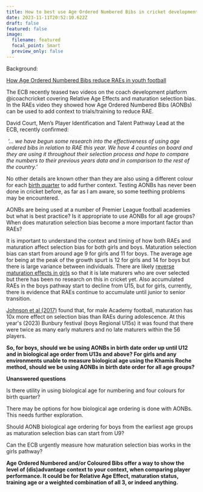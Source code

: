 ```yaml
---
title: How to best use Age Ordered Numbered Bibs in cricket development.
date: 2023-11-11T20:52:10.622Z
draft: false
featured: false
image:
  filename: featured
  focal_point: Smart
  preview_only: false
---
```

Background:

[How Age Ordered Numbered Bibs reduce RAEs in youth football](https://onemoresummer.co.uk/post/age-ordered-shirt-numbering-fixes-relative-age-effect-during-trials/)

The ECB recently teased two videos on the coach development platform @icoachcricket covering Relative Age Effects and maturation selection bias. In the RAEs video they showed how Age Ordered Numbered Bibs (AONBs) can be used to add context to trials/training to reduce RAE.

David Court, Men’s Player Identification and Talent Pathway Lead at the ECB, recently confirmed:

 *‘... we have begun some research into the effectiveness of using age ordered bibs in relation to RAE this year. We have 4 counties on board and they are using it throughout their selection process and hope to compare the numbers to their previous years data and in comparison to the rest of the country.’* 

No other details are known other than they are also using a different colour for each [birth quarter](https://onemoresummer.co.uk/post/what-is-birth-quarter/) to add further context. Testing AONBs has never been done in cricket before, as far as I am aware, so some teething problems may be encountered.

AONBs are being used at a number of Premier League football academies but what is best practice? Is it appropriate to use AONBs for all age groups? When does maturation selection bias become a more important factor than RAEs?

It is important to understand the context and timing of how both RAEs and maturation affect selection bias for both girls and boys. Maturation selection bias can start from around age 9 for girls and 11 for boys. The average age for being at the peak of the growth spurt is 12 for girls and 14 for boys but there is large variance between individuals. There are likely [reverse maturation effects in girls](https://onemoresummer.co.uk/post/the-cumulative-opposing-effects-of-raes-and-maturation-selection-bias-for-both-boys-girls/) so that it is late maturers who are over selected but there has been no research on this in cricket yet. Also accumulated RAEs in the boys pathway start to decline from U15, but for girls, currently, there is evidence that RAEs continue to accumulate until junior to senior transition.

[Johnson et al (2017)](https://www.researchgate.net/publication/313873888_Skeletal_maturation_status_is_a_more_powerful_selection_effect_than_birth_quarter_for_elite_youth_academy_football_players) found that, for male Academy football, maturation has 10x more effect on selection bias than RAEs during adolescence. At this year's (2023) Bunbury festival (boys Regional U15s) it was found that there were twice as many early maturers and no late maturers within the 56 players.

**So, for boys, should we be using AONBs in birth date order up until U12 and in biological age order from U13s and above? For girls and any environments unable to measure biological age using the Khamis Roche method, should we be using AONBs in birth date order for all age groups?** 

**Unanswered questions**

Is there utility in using biological age for numbering and four colours for birth quarter?

There may be options for how biological age ordering is done with AONBs. This needs further exploration.

Should AONB biological age ordering for boys from the earliest age groups as maturation selection bias can start from U9?

Can the ECB urgently measure how maturation selection bias works in the girls pathway?

**Age Ordered Numbered and/or Coloured Bibs offer a way to show the level of (dis)advantage context to your context, when comparing player performance. It could be for Relative Age Effect, maturation status, training age or a weighted combination of all 3, or indeed anything.**